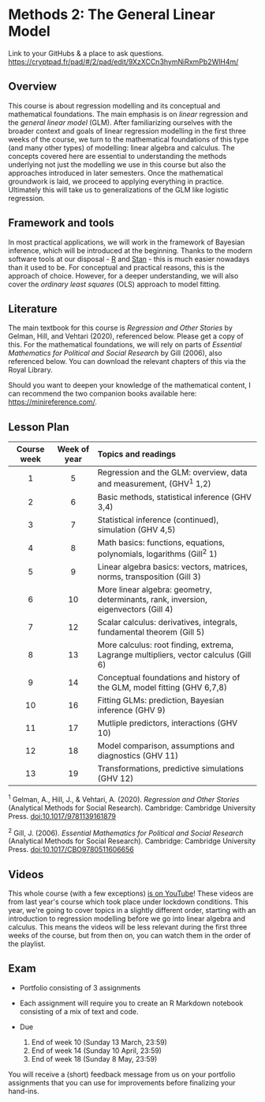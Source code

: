 # Methods 2: The General Linear Model
Link to your GitHubs & a place to ask questions. https://cryptpad.fr/pad/#/2/pad/edit/9XzXCCn3hymNiRxmPb2WlH4m/

## Overview

This course is about regression modelling and its conceptual and mathematical foundations. The main emphasis is on *linear* regression and the *general linear model* (GLM). After familiarizing ourselves with the broader context and goals of linear regression modelling in the first three weeks of the course, we turn to the mathematical foundations of this type (and many other types) of modelling: linear algebra and calculus. The concepts covered here are essential to understanding the methods underlying not just the modelling we use in this course but also the approaches introduced in later semesters. Once the mathematical groundwork is laid, we proceed to applying everything in practice. Ultimately this will take us to generalizations of the GLM like logistic regression.

## Framework and tools

In most practical applications, we will work in the framework of Bayesian inference, which will be introduced at the beginning. Thanks to the modern software tools at our disposal - [R](https://www.r-project.org/) and [Stan](https://mc-stan.org/) - this is much easier nowadays than it used to be. For conceptual and practical reasons, this is the approach of choice. However, for a deeper understanding, we will also cover the *ordinary least squares* (OLS) approach to model fitting.

## Literature

The main textbook for this course is *Regression and Other Stories* by Gelman, Hill, and Vehtari (2020), referenced below. Please get a copy of this. For the mathematical foundations, we will rely on parts of *Essential Mathematics for Political and Social Research* by Gill (2006), also referenced below. You can download the relevant chapters of this via the Royal Library.

Should you want to deepen your knowledge of the mathematical content, I can recommend the two companion books available here: https://minireference.com/.

## Lesson Plan

| Course week | Week of year | Topics and readings                                                                  |
|:-----------:|:------------:|:-------------------------------------------------------------------------------------|
| 1           | 5            | Regression and the GLM: overview, data and measurement, (GHV<sup>1</sup> 1,2)        |
| 2           | 6            | Basic methods, statistical inference (GHV 3,4)                                       |
| 3           | 7            | Statistical inference (continued), simulation (GHV 4,5)                              |
| 4           | 8            | Math basics: functions, equations, polynomials, logarithms (Gill<sup>2</sup> 1)      |
| 5           | 9            | Linear algebra basics: vectors, matrices, norms, transposition (Gill 3)              |
| 6           | 10           | More linear algebra: geometry, determinants, rank, inversion, eigenvectors (Gill 4)  |
| 7           | 12           | Scalar calculus: derivatives, integrals, fundamental theorem (Gill 5)                |
| 8           | 13           | More calculus: root finding, extrema, Lagrange multipliers, vector calculus (Gill 6) |
| 9           | 14           | Conceptual foundations and history of the GLM, model fitting (GHV 6,7,8)             |
| 10          | 16           | Fitting GLMs: prediction, Bayesian inference (GHV 9)                                 |
| 11          | 17           | Mutliple predictors, interactions (GHV 10)                                           |
| 12          | 18           | Model comparison, assumptions and diagnostics (GHV 11)                               |
| 13          | 19           | Transformations, predictive simulations (GHV 12)                                     |


<sup>1</sup> Gelman, A., Hill, J., & Vehtari, A. (2020). *Regression and Other Stories* (Analytical Methods for Social Research). Cambridge: Cambridge University Press. [doi:10.1017/9781139161879](https://doi.org/10.1017/9781139161879)

<sup>2</sup> Gill, J. (2006). *Essential Mathematics for Political and Social Research* (Analytical Methods for Social Research). Cambridge: Cambridge University Press. [doi:10.1017/CBO9780511606656](https://doi.org/10.1017/CBO9780511606656)


## Videos

This whole course (with a few exceptions) [is on YouTube](https://www.youtube.com/playlist?list=PLvJwKACYy5_MTdnrzxx_1sN389dS9OB3S)! These videos are from last year's course which took place under lockdown conditions. This year, we're going to cover topics in a slightly different order, starting with an introduction to regression modelling before we go into linear algebra and calculus. This means the videos will be less relevant during the first three weeks of the course, but from then on, you can watch them in the order of the playlist.

## Exam

- Portfolio consisting of 3 assignments
- Each assignment will require you to create an R Markdown notebook
consisting of a mix of text and code.

- Due
  1. End of week 10 (Sunday 13 March, 23:59)
  2. End of week 14 (Sunday 10 April, 23:59)
  3. End of week 18 (Sunday 8 May, 23:59)

You will receive a (short) feedback message from us on your portfolio assignments that you can use for improvements before finalizing your hand-ins.

